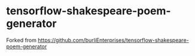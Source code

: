 # tensorflow-shakespeare-poem-generator

Forked from https://github.com/burliEnterprises/tensorflow-shakespeare-poem-generator

